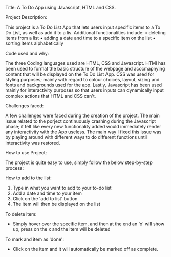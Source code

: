 Title: 
A To Do App using Javascript, HTML and CSS.

Project Description:

This project is a To Do List App that lets users input specific items to a To Do List, as well as add it to a lis. Additional functionalities include: 
• deleting items from a list
• adding a date and time to a specific item on the list
• sorting items alphabetically

Code used and why:

The three Coding languages used are HTML, CSS and Javascript. HTMl has been used to format the basic structure of the webpage and acocmapnying content that will be displayed on the To Do List App. CSS was used for styling purposes; mainly with regard to colour choices, layout, sizing and fonts and backgrounds used for the app. Lastly, Javascript has been used mainly for interactivity purposes so that users inputs can dynamically input complex actions that HTML and CSS can't. 

Challenges faced:

A few challenges were faced during the creation of the project. The main issue related to the porject continuously crashing during the Javascript phase; it felt like every new functionality added would immediately render any interactivity with the App useless. The main way I fixed this issue was by playing around with different ways to do different functions until interactivity was restored. 

How to use Project:

The project is quite easy to use, simply follow the below step-by-step process:

How to add to the list:
1. Type in what you want to add to your to-do list 
2. Add a date and time to your item 
3. Click on the 'add to list' button
4. The item will then be displayed on the list 

To delete item:
- Simply hover over the specific item, and then at the end an 'x' will show up, press on the x and the item will be deleted 

To mark and item as 'done':
- Click on the item and it will automatically be marked off as complete.


